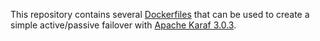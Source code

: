 This repository contains several [Dockerfiles][1] that can be used to
create a simple active/passive failover with [Apache Karaf 3.0.3][0].

[0]: https://karaf.apache.org/manual/latest/users-guide/index.html
[1]: http://docs.docker.com/reference/builder/

